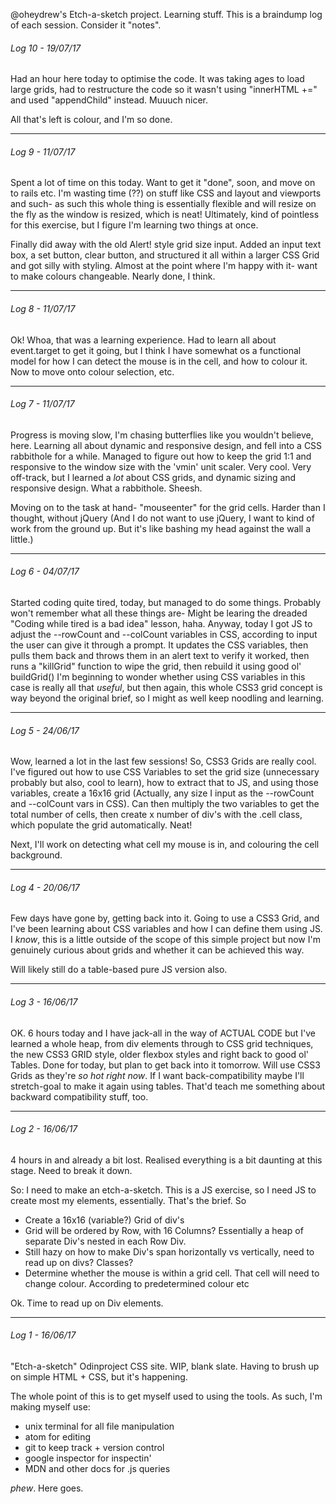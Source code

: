 @oheydrew's Etch-a-sketch project. Learning stuff. This is a braindump log of
each session. Consider it "notes".

###### *Log 10 - 19/07/17*  
Had an hour here today to optimise the code. It was taking ages to load large grids, had to restructure the code so it wasn't using "innerHTML +=" and used "appendChild" instead. Muuuch nicer.

All that's left is colour, and I'm so done.

----

###### *Log 9 - 11/07/17*  
Spent a lot of time on this today. Want to get it "done", soon, and move on to rails etc. I'm wasting time (??) on stuff like CSS and layout and viewports and such- as such this whole thing is essentially flexible and will resize on the fly as the window is resized, which is neat! Ultimately, kind of pointless for this exercise, but I figure I'm learning two things at once.

Finally did away with the old Alert! style grid size input. Added an input text box, a set button, clear button, and structured it all within a larger CSS Grid and got silly with styling. Almost at the point where I'm happy with it- want to make colours changeable. Nearly done, I think.

----

###### *Log 8 - 11/07/17*
Ok! Whoa, that was a learning experience. Had to learn all about event.target to get it going, but I think I have somewhat os a functional model for how I can detect the mouse is in the cell, and how to colour it. Now to move onto colour selection, etc.

----

###### *Log 7 - 11/07/17*
Progress is moving slow, I'm chasing butterflies like you wouldn't believe, here. Learning all about dynamic and responsive design, and fell into a CSS rabbithole for a while. Managed to figure out how to keep the grid 1:1 and responsive to the window size with the 'vmin' unit scaler. Very cool. Very off-track, but I learned a *lot* about CSS grids, and dynamic sizing and responsive design. What a rabbithole. Sheesh.

Moving on to the task at hand- "mouseenter" for the grid cells. Harder than I thought, without jQuery (And I do not want to use jQuery, I want to kind of work from the ground up. But it's like bashing my head against the wall a little.)

----

###### *Log 6 - 04/07/17*
Started coding quite tired, today, but managed to do some things. Probably won't remember what all these things are- Might be learing the dreaded "Coding while tired is a bad idea" lesson, haha. Anyway, today I got JS to adjust the --rowCount and --colCount variables in CSS, according to input the user can give it through a prompt. It updates the CSS variables, then pulls them back and throws them in an alert text to verify it worked, then runs a "killGrid" function to wipe the grid, then rebuild it using good ol' buildGrid() I'm beginning to wonder whether using CSS variables in this case is really all that *useful*, but then again, this whole CSS3 grid concept is way beyond the original brief, so I might as well keep noodling and learning.

----

###### *Log 5 - 24/06/17*
Wow, learned a lot in the last few sessions! So, CSS3 Grids are really cool. I've figured out how to use CSS Variables to set the grid size (unnecessary probably but also, cool to learn), how to extract that to JS, and using those variables, create a 16x16 grid (Actually, any size I input as the --rowCount and --colCount vars in CSS). Can then multiply the two variables to get the total number of cells, then create x number of div's with the .cell class, which populate the grid automatically. Neat!

Next, I'll work on detecting what cell my mouse is in, and colouring the cell background.

---

###### *Log 4 - 20/06/17*
Few days have gone by, getting back into it. Going to use a CSS3 Grid, and I've been learning about CSS variables and how I can define them using JS. I *know*, this is a little outside of the scope of this simple project
but now I'm genuinely curious about grids and whether it can be achieved this way.

Will likely still do a table-based pure JS version also.

----

###### *Log 3 - 16/06/17*
OK. 6 hours today and I have jack-all in the way of ACTUAL CODE but I've learned a whole heap, from div elements through to CSS grid techniques, the new CSS3 GRID style, older flexbox styles and right back to good ol' Tables. Done for today, but plan to get back into it tomorrow. Will use CSS3 Grids as they're *so hot right now*. If I want back-compatibility maybe I'll stretch-goal to make it again using tables. That'd teach me something about backward compatibility stuff, too.

---

###### *Log 2 - 16/06/17*
4 hours in and already a bit lost. Realised everything is a bit daunting at this stage. Need to break it down.

So: I need to make an etch-a-sketch. This is a JS exercise, so I need JS to create most my elements, essentially. That's the brief. So
- Create a 16x16 (variable?) Grid of div's
 - Grid will be ordered by Row, with 16 Columns? Essentially a heap of separate Div's nested in each Row Div.
 - Still hazy on how to make Div's span horizontally vs vertically, need to read up on divs? Classes?
- Determine whether the mouse is within a grid cell. That cell will need to change colour. According to predetermined colour etc

Ok. Time to read up on Div elements.

---

###### *Log 1 - 16/06/17*
"Etch-a-sketch" Odinproject CSS site. WIP, blank slate. Having to brush up on simple HTML + CSS, but it's happening.

The whole point of this is to get myself used to using the tools. As such, I'm making myself use:  

- unix terminal for all file manipulation
- atom for editing
- git to keep track + version control
- google inspector for inspectin'
- MDN and other docs for .js queries

*phew*. Here goes.
